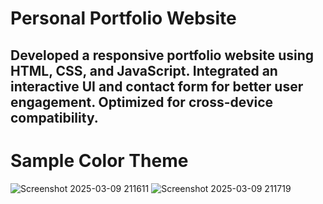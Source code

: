 # Personal Portfolio Website
## Developed a responsive portfolio website using HTML, CSS, and JavaScript. Integrated an interactive UI and contact form for better user engagement. Optimized for cross-device compatibility.
# Sample Color Theme
![Screenshot 2025-03-09 211611](https://github.com/user-attachments/assets/ca496be2-1319-4c39-a7e1-bdda270ea1b0)
![Screenshot 2025-03-09 211719](https://github.com/user-attachments/assets/e7592d5c-d8ba-46ad-b56b-88d8f164f033)

